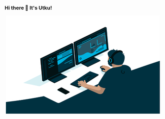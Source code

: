 ### Hi there 👋 It's Utku!


<img align="right" alt="GIF" src="https://raw.githubusercontent.com/utkukilincci/utkukilincci/main/code.gif" width="500" height="320" />
